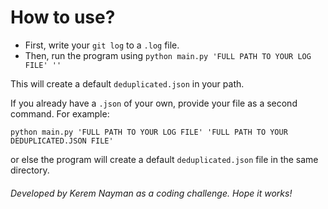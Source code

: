 # How to use?

- First, write your `git log` to a `.log` file.
- Then, run the program using `python main.py 'FULL PATH TO YOUR LOG FILE' ''`

This will create a default `deduplicated.json` in your path.

If you already have a `.json` of your own, provide your file as a second command. For example:

`python main.py 'FULL PATH TO YOUR LOG FILE' 'FULL PATH TO YOUR DEDUPLICATED.JSON FILE'`

or else the program will create a default `deduplicated.json` file in the same directory.

###### Developed by Kerem Nayman as a coding challenge. Hope it works!
